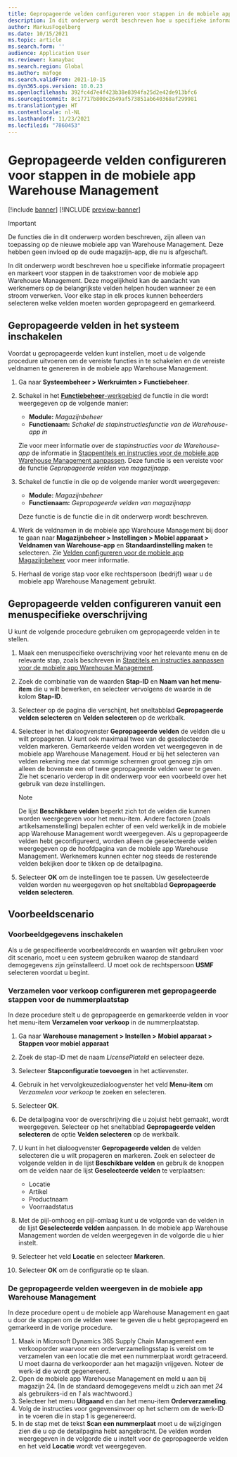 ```yaml
---
title: Gepropageerde velden configureren voor stappen in de mobiele app Warehouse Management
description: In dit onderwerp wordt beschreven hoe u specifieke informatie propageert en markeert voor stappen in de taakstromen voor de mobiele app Warehouse Management.
author: MarkusFogelberg
ms.date: 10/15/2021
ms.topic: article
ms.search.form: ''
audience: Application User
ms.reviewer: kamaybac
ms.search.region: Global
ms.author: mafoge
ms.search.validFrom: 2021-10-15
ms.dyn365.ops.version: 10.0.23
ms.openlocfilehash: 392fc4d7e4f423b38e8394fa25d2e42de913bfc6
ms.sourcegitcommit: 8c17717b800c2649af573851ab640368af299981
ms.translationtype: HT
ms.contentlocale: nl-NL
ms.lasthandoff: 11/23/2021
ms.locfileid: "7860453"
---
```

# <a name="configure-promoted-fields-for-steps-in-the-warehouse-management-mobile-app"></a>Gepropageerde velden configureren voor stappen in de mobiele app Warehouse Management

[!include [banner](../includes/banner.md)]
[!INCLUDE [preview-banner](../includes/preview-banner.md)]
<!--KFM: Preview until GA with 10.0.23 -->

> [!IMPORTANT]
> De functies die in dit onderwerp worden beschreven, zijn alleen van toepassing op de nieuwe mobiele app van Warehouse Management. Deze hebben geen invloed op de oude magazijn-app, die nu is afgeschaft.

In dit onderwerp wordt beschreven hoe u specifieke informatie propageert en markeert voor stappen in de taakstromen voor de mobiele app Warehouse Management. Deze mogelijkheid kan de aandacht van werknemers op de belangrijkste velden helpen houden wanneer ze een stroom verwerken. Voor elke stap in elk proces kunnen beheerders selecteren welke velden moeten worden gepropageerd en gemarkeerd.

## <a name="enable-promoted-fields-in-your-system"></a>Gepropageerde velden in het systeem inschakelen

Voordat u gepropageerde velden kunt instellen, moet u de volgende procedure uitvoeren om de vereiste functies in te schakelen en de vereiste veldnamen te genereren in de mobiele app Warehouse Management.

1. Ga naar **Systeembeheer \> Werkruimten \> Functiebeheer**.
1. Schakel in het [**Functiebeheer**-werkgebied](../../fin-ops-core/fin-ops/get-started/feature-management/feature-management-overview.md) de functie in die wordt weergegeven op de volgende manier:

    - **Module:** *Magazijnbeheer*
    - **Functienaam:** *Schakel de stapinstructiesfunctie van de Warehouse-app in*

    Zie voor meer informatie over de *stapinstructies voor de Warehouse-app* de informatie in [Stappentitels en instructies voor de mobiele app Warehouse Management aanpassen](mobile-app-titles-instructions.md). Deze functie is een vereiste voor de functie *Gepropageerde velden van magazijnapp*.

1. Schakel de functie in die op de volgende manier wordt weergegeven:

    - **Module:** *Magazijnbeheer*
    - **Functienaam:** *Gepropageerde velden van magazijnapp*

    Deze functie is de functie die in dit onderwerp wordt beschreven.

1. Werk de veldnamen in de mobiele app Warehouse Management bij door te gaan naar **Magazijnbeheer \> Instellingen \> Mobiel apparaat \> Veldnamen van Warehouse-app** en **Standaardinstelling maken** te selecteren. Zie [Velden configureren voor de mobiele app Magazijnbeheer](configure-app-field-names-priorities-warehouse.md) voor meer informatie.
1. Herhaal de vorige stap voor elke rechtspersoon (bedrijf) waar u de mobiele app Warehouse Management gebruikt.

## <a name="configure-promoted-fields-from-a-menu-specific-override"></a>Gepropageerde velden configureren vanuit een menuspecifieke overschrijving

U kunt de volgende procedure gebruiken om gepropageerde velden in te stellen.

1. Maak een menuspecifieke overschrijving voor het relevante menu en de relevante stap, zoals beschreven in [Staptitels en instructies aanpassen voor de mobiele app Warehouse Management](mobile-app-titles-instructions.md).
1. Zoek de combinatie van de waarden **Stap-ID** en **Naam van het menu-item** die u wilt bewerken, en selecteer vervolgens de waarde in de kolom **Stap-ID**.
1. Selecteer op de pagina die verschijnt, het sneltabblad **Gepropageerde velden selecteren** en **Velden selecteren** op de werkbalk.
1. Selecteer in het dialoogvenster **Gepropageerde velden** de velden die u wilt propageren. U kunt ook maximaal twee van de geselecteerde velden markeren. Gemarkeerde velden worden vet weergegeven in de mobiele app Warehouse Management. Houd er bij het selecteren van velden rekening mee dat sommige schermen groot genoeg zijn om alleen de bovenste een of twee gepropageerde velden weer te geven. Zie het scenario verderop in dit onderwerp voor een voorbeeld over het gebruik van deze instellingen.

    > [!NOTE]
    > De lijst **Beschikbare velden** beperkt zich tot de velden die kunnen worden weergegeven voor het menu-item. Andere factoren (zoals artikelsamenstelling) bepalen echter of een veld werkelijk in de mobiele app Warehouse Management wordt weergegeven. Als u gepropageerde velden hebt geconfigureerd, worden alleen de geselecteerde velden weergegeven op de hoofdpagina van de mobiele app Warehouse Management. Werknemers kunnen echter nog steeds de resterende velden bekijken door te tikken op de detailpagina.

1. Selecteer **OK** om de instellingen toe te passen. Uw geselecteerde velden worden nu weergegeven op het sneltabblad **Gepropageerde velden selecteren**.

## <a name="example-scenario"></a>Voorbeeldscenario

### <a name="enable-sample-data"></a>Voorbeeldgegevens inschakelen

Als u de gespecifieerde voorbeeldrecords en waarden wilt gebruiken voor dit scenario, moet u een systeem gebruiken waarop de standaard demogegevens zijn geïnstalleerd. U moet ook de rechtspersoon **USMF** selecteren voordat u begint.

### <a name="configure-sales-picking-with-promoted-steps-on-the-license-plate-step"></a>Verzamelen voor verkoop configureren met gepropageerde stappen voor de nummerplaatstap

In deze procedure stelt u de gepropageerde en gemarkeerde velden in voor het menu-item **Verzamelen voor verkoop** in de nummerplaatstap.

1. Ga naar **Warehouse management \> Instellen \> Mobiel apparaat \> Stappen voor mobiel apparaat**
1. Zoek de stap-ID met de naam *LicensePlateId* en selecteer deze.
1. Selecteer **Stapconfiguratie toevoegen** in het actievenster.
1. Gebruik in het vervolgkeuzedialoogvenster het veld **Menu-item** om *Verzamelen voor verkoop* te zoeken en selecteren.
1. Selecteer **OK**.
1. De detailpagina voor de overschrijving die u zojuist hebt gemaakt, wordt weergegeven. Selecteer op het sneltabblad **Gepropageerde velden selecteren** de optie **Velden selecteren** op de werkbalk.
1. U kunt in het dialoogvenster **Gepropageerde velden** de velden selecteren die u wilt propageren en markeren. Zoek en selecteer de volgende velden in de lijst **Beschikbare velden** en gebruik de knoppen om de velden naar de lijst **Geselecteerde velden** te verplaatsen:

    - Locatie
    - Artikel
    - Productnaam
    - Voorraadstatus

1. Met de pijl-omhoog en pijl-omlaag kunt u de volgorde van de velden in de lijst **Geselecteerde velden** aanpassen. In de mobiele app Warehouse Management worden de velden weergegeven in de volgorde die u hier instelt.
1. Selecteer het veld **Locatie** en selecteer **Markeren**.
1. Selecteer **OK** om de configuratie op te slaan.

### <a name="view-the-promoted-fields-in-the-warehouse-management-mobile-app"></a>De gepropageerde velden weergeven in de mobiele app Warehouse Management

In deze procedure opent u de mobiele app Warehouse Management en gaat u door de stappen om de velden weer te geven die u hebt gepropageerd en gemarkeerd in de vorige procedure.

1. Maak in Microsoft Dynamics 365 Supply Chain Management een verkooporder waarvoor een orderverzamelingsstap is vereist om te verzamelen van een locatie die met een nummerplaat wordt getraceerd. U moet daarna de verkooporder aan het magazijn vrijgeven. Noteer de werk-id die wordt gegenereerd.
1. Open de mobiele app Warehouse Management en meld u aan bij magazijn 24. (In de standaard demogegevens meldt u zich aan met *24* als gebruikers-id en *1* als wachtwoord.)
1. Selecteer het menu **Uitgaand** en dan het menu-item **Orderverzameling**.
1. Volg de instructies voor gegevensinvoer op het scherm om de werk-ID in te voeren die in stap 1 is gegenereerd.
1. In de stap met de tekst **Scan een nummerplaat** moet u de wijzigingen zien die u op de detailpagina hebt aangebracht. De velden worden weergegeven in de volgorde die u instelt voor de gepropageerde velden en het veld **Locatie** wordt vet weergegeven.
